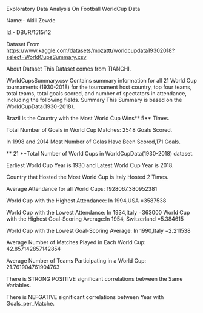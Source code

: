Exploratory Data Analysis On Football WorldCup Data

Name:- Aklil Zewde

Id:- DBUR/1515/12

Dataset From https://www.kaggle.com/datasets/mozattt/worldcupdata19302018?select=WorldCupsSummary.csv

About Dataset This Dataset comes from TIANCHI.

WorldCupsSummary.csv Contains summary information for all 21 World Cup tournaments (1930-2018) for the tournament host country, top four teams, total teams, total goals scored, and number of spectators in attendance, including the following fields. Summary This Summary is based on the WorldCupData(1930-2018).

Brazil Is the Country with the Most World Cup Wins** 5** Times.

Total Number of Goals in World Cup Matches: 2548 Goals Scored.

In 1998 and 2014 Most Number of Golas Have Been Scored,171 Goals.

** 21 **Total Number of World Cups in WorldCupData(1930-2018) dataset.

Earliest World Cup Year is 1930 and Latest World Cup Year is 2018.

Country that Hosted the Most World Cup is Italy Hosted 2 Times.

Average Attendance for all World Cups: 1928067.380952381

World Cup with the Highest Attendance: In 1994,USA =3587538

World Cup with the Lowest Attendance: In 1934,Italy =363000 World Cup with the Highest Goal-Scoring Average:In 1954, Switzerland =5.384615

World Cup with the Lowest Goal-Scoring Average: In 1990,Italy =2.211538

Average Number of Matches Played in Each World Cup: 42.857142857142854

Average Number of Teams Participating in a World Cup: 21.761904761904763

There is STRONG POSITIVE significant correlations between the Same Variables.

There is NEFGATIVE significant correlations between Year with Goals_per_Matche.

